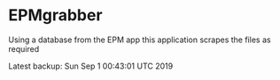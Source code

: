# EPMgrabber
Using a database from the EPM app this application scrapes the files as required


Latest backup: Sun Sep 1 00:43:01 UTC 2019
